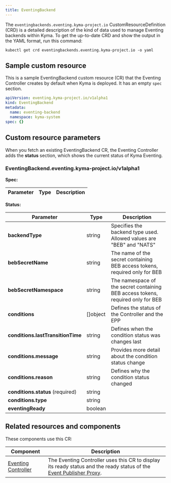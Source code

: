 ```yaml
---
title: EventingBackend
---
```


The `eventingbackends.eventing.kyma-project.io` CustomResourceDefinition (CRD) is a detailed description of the kind of data used to manage Eventing backends within Kyma. To get the up-to-date CRD and show the output in the YAML format, run this command:

```shell
kubectl get crd eventingbackends.eventing.kyma-project.io -o yaml
```

## Sample custom resource

This is a sample EventingBackend custom resource (CR) that the Eventing Controller creates by default when Kyma is deployed. It has an empty `spec` section.

```yaml
apiVersion: eventing.kyma-project.io/v1alpha1
kind: EventingBackend
metadata:
  name: eventing-backend
  namespace: kyma-system
spec: {}
```

## Custom resource parameters

When you fetch an existing EventingBackend CR, the Eventing Controller adds the **status** section, which shows the current status of Kyma Eventing. 

<!-- TABLE-START -->
### EventingBackend.eventing.kyma-project.io/v1alpha1

**Spec:**

| Parameter | Type | Description |
| ---- | ----------- | ---- |

**Status:**

| Parameter | Type | Description |
| ---- | ----------- | ---- |
| **backendType**  | string | Specifies the backend type used. Allowed values are "BEB" and "NATS" |
| **bebSecretName**  | string | The name of the secret containing BEB access tokens, required only for BEB |
| **bebSecretNamespace**  | string | The namespace of the secret containing BEB access tokens, required only for BEB |
| **conditions**  | \[\]object | Defines the status of the Controller and the EPP |
| **conditions.lastTransitionTime**  | string | Defines when the condition status was changes last |
| **conditions.message**  | string | Provides more detail about the condition status change |
| **conditions.reason**  | string | Defines why the condition status changed |
| **conditions.status** (required) | string |  |
| **conditions.type**  | string |  |
| **eventingReady**  | boolean |  |

<!-- TABLE-END -->

## Related resources and components

These components use this CR:

| Component           | Description                                                                                                  |
| ------------------- | ------------------------------------------------------------------------------------------------------------ |
| [Eventing Controller](../00-architecture/evnt-01-architecture.md#eventing-controller) | The Eventing Controller uses this CR to display its ready status and the ready status of the [Event Publisher Proxy](../00-architecture/evnt-01-architecture.md#event-publisher-proxy). |

